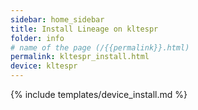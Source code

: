 ```yaml
---
sidebar: home_sidebar
title: Install Lineage on kltespr
folder: info
# name of the page (/{{permalink}}.html)
permalink: kltespr_install.html
device: kltespr
---
```

{% include templates/device_install.md %}
